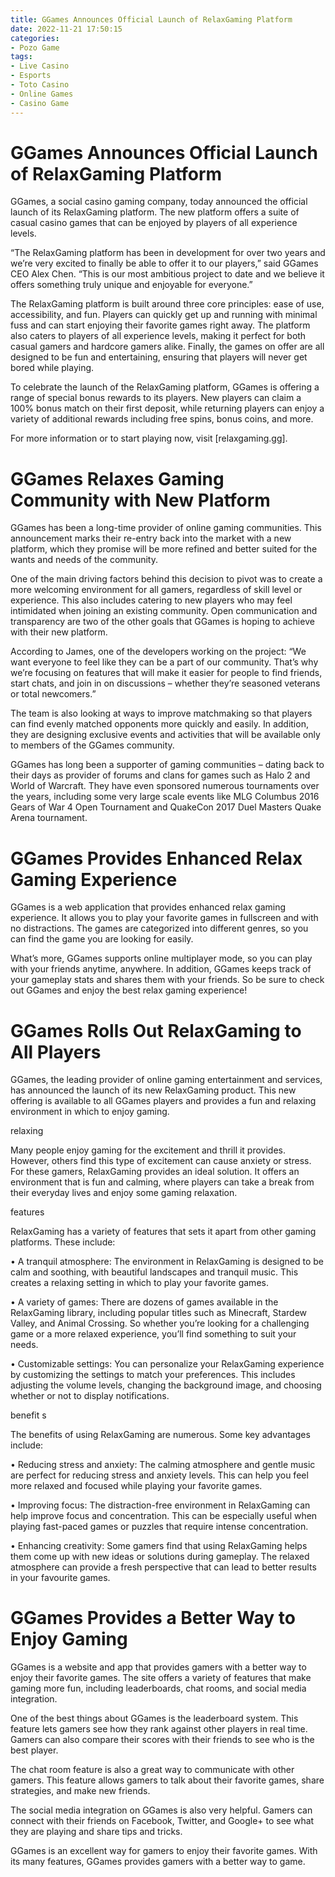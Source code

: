 ```yaml
---
title: GGames Announces Official Launch of RelaxGaming Platform
date: 2022-11-21 17:50:15
categories:
- Pozo Game
tags:
- Live Casino
- Esports
- Toto Casino
- Online Games
- Casino Game
---
```



#  GGames Announces Official Launch of RelaxGaming Platform

GGames, a social casino gaming company, today announced the official launch of its RelaxGaming platform. The new platform offers a suite of casual casino games that can be enjoyed by players of all experience levels.

“The RelaxGaming platform has been in development for over two years and we’re very excited to finally be able to offer it to our players,” said GGames CEO Alex Chen. “This is our most ambitious project to date and we believe it offers something truly unique and enjoyable for everyone.”

The RelaxGaming platform is built around three core principles: ease of use, accessibility, and fun. Players can quickly get up and running with minimal fuss and can start enjoying their favorite games right away. The platform also caters to players of all experience levels, making it perfect for both casual gamers and hardcore gamers alike. Finally, the games on offer are all designed to be fun and entertaining, ensuring that players will never get bored while playing.

To celebrate the launch of the RelaxGaming platform, GGames is offering a range of special bonus rewards to its players. New players can claim a 100% bonus match on their first deposit, while returning players can enjoy a variety of additional rewards including free spins, bonus coins, and more.

For more information or to start playing now, visit [relaxgaming.gg].

#  GGames Relaxes Gaming Community with New Platform

GGames has been a long-time provider of online gaming communities. This announcement marks their re-entry back into the market with a new platform, which they promise will be more refined and better suited for the wants and needs of the community.

One of the main driving factors behind this decision to pivot was to create a more welcoming environment for all gamers, regardless of skill level or experience. This also includes catering to new players who may feel intimidated when joining an existing community. Open communication and transparency are two of the other goals that GGames is hoping to achieve with their new platform.

According to James, one of the developers working on the project: “We want everyone to feel like they can be a part of our community. That’s why we’re focusing on features that will make it easier for people to find friends, start chats, and join in on discussions – whether they’re seasoned veterans or total newcomers.”

The team is also looking at ways to improve matchmaking so that players can find evenly matched opponents more quickly and easily. In addition, they are designing exclusive events and activities that will be available only to members of the GGames community.

GGames has long been a supporter of gaming communities – dating back to their days as provider of forums and clans for games such as Halo 2 and World of Warcraft. They have even sponsored numerous tournaments over the years, including some very large scale events like MLG Columbus 2016 Gears of War 4 Open Tournament and QuakeCon 2017 Duel Masters Quake Arena tournament.

#  GGames Provides Enhanced Relax Gaming Experience

GGames is a web application that provides enhanced relax gaming experience. It allows you to play your favorite games in fullscreen and with no distractions. The games are categorized into different genres, so you can find the game you are looking for easily.

What’s more, GGames supports online multiplayer mode, so you can play with your friends anytime, anywhere. In addition, GGames keeps track of your gameplay stats and shares them with your friends. So be sure to check out GGames and enjoy the best relax gaming experience!

#  GGames Rolls Out RelaxGaming to All Players

GGames, the leading provider of online gaming entertainment and services, has announced the launch of its new RelaxGaming product. This new offering is available to all GGames players and provides a fun and relaxing environment in which to enjoy gaming.

relaxing

Many people enjoy gaming for the excitement and thrill it provides. However, others find this type of excitement can cause anxiety or stress. For these gamers, RelaxGaming provides an ideal solution. It offers an environment that is fun and calming, where players can take a break from their everyday lives and enjoy some gaming relaxation.

features

RelaxGaming has a variety of features that sets it apart from other gaming platforms. These include:

• A tranquil atmosphere: The environment in RelaxGaming is designed to be calm and soothing, with beautiful landscapes and tranquil music. This creates a relaxing setting in which to play your favorite games.

• A variety of games: There are dozens of games available in the RelaxGaming library, including popular titles such as Minecraft, Stardew Valley, and Animal Crossing. So whether you’re looking for a challenging game or a more relaxed experience, you’ll find something to suit your needs.

• Customizable settings: You can personalize your RelaxGaming experience by customizing the settings to match your preferences. This includes adjusting the volume levels, changing the background image, and choosing whether or not to display notifications.

benefit
s

The benefits of using RelaxGaming are numerous. Some key advantages include:

• Reducing stress and anxiety: The calming atmosphere and gentle music are perfect for reducing stress and anxiety levels. This can help you feel more relaxed and focused while playing your favorite games.

• Improving focus: The distraction-free environment in RelaxGaming can help improve focus and concentration. This can be especially useful when playing fast-paced games or puzzles that require intense concentration.

• Enhancing creativity: Some gamers find that using RelaxGaming helps them come up with new ideas or solutions during gameplay. The relaxed atmosphere can provide a fresh perspective that can lead to better results in your favourite games.

#  GGames Provides a Better Way to Enjoy Gaming

GGames is a website and app that provides gamers with a better way to enjoy their favorite games. The site offers a variety of features that make gaming more fun, including leaderboards, chat rooms, and social media integration.

One of the best things about GGames is the leaderboard system. This feature lets gamers see how they rank against other players in real time. Gamers can also compare their scores with their friends to see who is the best player.

The chat room feature is also a great way to communicate with other gamers. This feature allows gamers to talk about their favorite games, share strategies, and make new friends.

The social media integration on GGames is also very helpful. Gamers can connect with their friends on Facebook, Twitter, and Google+ to see what they are playing and share tips and tricks.

GGames is an excellent way for gamers to enjoy their favorite games. With its many features, GGames provides gamers with a better way to game.